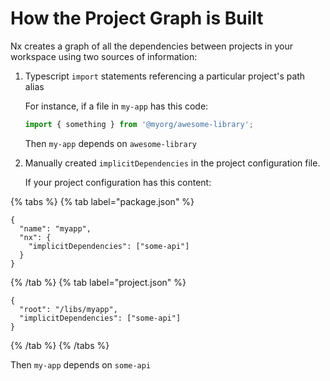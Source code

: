 # How the Project Graph is Built

Nx creates a graph of all the dependencies between projects in your workspace using two sources of information:

1. Typescript `import` statements referencing a particular project's path alias

   For instance, if a file in `my-app` has this code:

   ```typescript
   import { something } from '@myorg/awesome-library';
   ```

   Then `my-app` depends on `awesome-library`

2. Manually created `implicitDependencies` in the project configuration file.

   If your project configuration has this content:

{% tabs %}
{% tab label="package.json" %}

```jsonc
{
  "name": "myapp",
  "nx": {
    "implicitDependencies": ["some-api"]
  }
}
```

{% /tab %}
{% tab label="project.json" %}

```jsonc
{
  "root": "/libs/myapp",
  "implicitDependencies": ["some-api"]
}
```

{% /tab %}
{% /tabs %}

Then `my-app` depends on `some-api`
